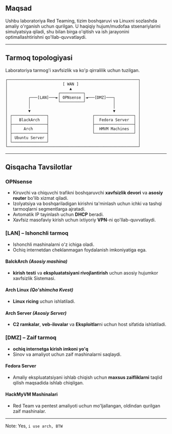 ## **Maqsad**

Ushbu laboratoriya Red Teaming, tizim boshqaruvi va Linuxni sozlashda amaliy o'rganish uchun qurilgan. U haqiqiy hujum/mudofaa stsenariylarini simulyatsiya qiladi, shu bilan birga o'qitish va ish jarayonini optimallashtirishni qo'llab-quvvatlaydi. 

---

## **Tarmoq topologiyasi**
Laboratoriya tarmog'i xavfsizlik va ko'p qirralilik uchun tuzilgan.

```
┌─────────────────────────────────────────────────────────┐
│                        [ WAN ]                          │
│                           ▲                             │
│                      ┌──────────┐                       │
│         ┌───[LAN]───►│ OPNsense │◄───[DMZ]───┐          │
│         │            └──────────┘            │          │
│         │                                    │          │
│         ▼                                    ▼          │
│ ┌───────────────┐                   ┌─────────────────┐ │
│ │   BlackArch   │                   │  Fedora Server  │ │
│ ├───────────────┤                   ├─────────────────┤ │
│ │     Arch      │                   │  HMVM Machines  │ │
│ ├───────────────┤                   └─────────────────┘ │
│ │ Ubuntu Server │                                       │
│ └───────────────┘                                       │
└─────────────────────────────────────────────────────────┘
```

---

## **Qisqacha Tavsilotlar**
 
### OPNsense
- Kiruvchi va chiquvchi trafikni boshqaruvchi **xavfsizlik devori** va **asosiy router** bo'lib xizmat qiladi.
- Izolyatsiya va boshqariladigan kirishni ta'minlash uchun ichki va tashqi tarmoqlarni segmentlarga ajratadi.
- Avtomatik IP tayinlash uchun **DHCP** beradi.
- Xavfsiz masofaviy kirish uchun ixtiyoriy **VPN**-ni qo'llab-quvvatlaydi.

### [LAN] – Ishonchli tarmoq
- Ishonchli mashinalarni o'z ichiga oladi.
- Ochiq internetdan cheklanmagan foydalanish imkoniyatiga ega.

#### BalckArch _(Asosiy mashina)_
- **kirish testi** va **ekspluatatsiyani rivojlantirish** uchun asosiy hujumkor xavfsizlik Sistemasi.

#### Arch Linux _(Qo'shimcha Kvest)_
- **Linux ricing** uchun ishlatiladi.

#### Arch Server _(Asosiy Server)_
- **C2 ramkalar**, **veb-ilovalar** va **Eksploitlar**ni uchun host sifatida ishlatiladi.

### [DMZ] – Zaif tarmoq
- **ochiq internetga kirish imkoni yo'q**
- Sinov va amaliyot uchun zaif mashinalarni saqlaydi.

#### Fedora Server
- Amaliy ekspluatatsiyani ishlab chiqish uchun **maxsus zaifliklarni** taqlid qilish maqsadida ishlab chiqilgan.

#### HackMyVM Mashinalari
- Red Team va pentest amaliyoti uchun mo'ljallangan, oldindan qurilgan zaif mashinalar.

---

Note: Yes, `i use arch, BTW`